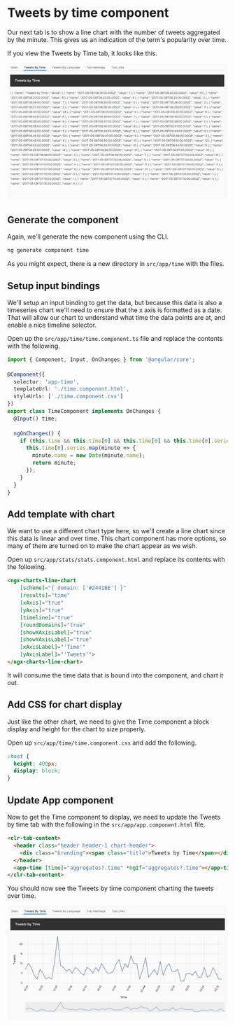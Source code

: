 # Tweets by time component

Our next tab is to show a line chart with the number of tweets aggregated by the minute. This gives us an indication of the term's popularity over time.

If you view the Tweets by Time tab, it looks like this.

![Time component start](tweets-by-time-start.png)

## Generate the component

Again, we'll generate the new component using the CLI.

```bash
ng generate component time
```

As you might expect, there is a new directory in `src/app/time` with the files.

## Setup input bindings

We'll setup an input binding to get the data, but because this data is also a timeseries chart we'll need to ensure that the x axis is formatted as a date. That will allow our chart to understand what time the data points are at, and enable a nice timeline selector.

Open up the `src/app/time/time.component.ts` file and replace the contents with the following.

```typescript
import { Component, Input, OnChanges } from '@angular/core';

@Component({
  selector: 'app-time',
  templateUrl: './time.component.html',
  styleUrls: ['./time.component.css']
})
export class TimeComponent implements OnChanges {
  @Input() time;

  ngOnChanges() {
    if (this.time && this.time[0] && this.time[0] && this.time[0].series && this.time[0].series.length) {
      this.time[0].series.map(minute => {
        minute.name = new Date(minute.name);
        return minute;
      });
    }
  }
}
```

## Add template with chart

We want to use a different chart type here, so we'll create a line chart since this data is linear and over time. This chart component has more options, so many of them are turned on to make the chart appear as we wish.

Open up `src/app/stats/stats.component.html` and replace its contents with the following.

```html
<ngx-charts-line-chart
    [scheme]="{ domain: ['#24416E'] }"
    [results]="time"
    [xAxis]="true"
    [yAxis]="true"
    [timeline]="true"
    [roundDomains]="true"
    [showXAxisLabel]="true"
    [showYAxisLabel]="true"
    [xAxisLabel]="'Time'"
    [yAxisLabel]="'Tweets'">
</ngx-charts-line-chart>
```

It will consume the time data that is bound into the component, and chart it out.

## Add CSS for chart display

Just like the other chart, we need to give the Time component a block display and height for the chart to size properly.

Open up `src/app/time/time.component.css` and add the following.

```css
:host {
  height: 400px;
  display: block;
}
```

## Update App component

Now to get the Time component to display, we need to update the Tweets by time tab with the following in the `src/app/app.component.html` file.

```html
<clr-tab-content>
  <header class="header header-1 chart-header">
    <div class="branding"><span class="title">Tweets by Time</span></div>
  </header>
  <app-time [time]="aggregates?.time" *ngIf="aggregates?.time"></app-time>
</clr-tab-content>
```

You should now see the Tweets by time component charting the tweets over time.

![Time component finsh](tweets-by-time-finish.png)